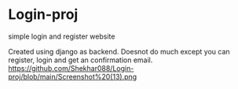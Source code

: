 # Login-proj
simple login and register website

Created using django as backend. 
Doesnot do much except you can register, login and get an confirmation email.
https://github.com/Shekhar088/Login-proj/blob/main/Screenshot%20(13).png
